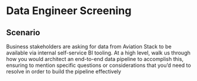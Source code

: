 # Data Engineer Screening

## Scenario

Business stakeholders are asking for data from Aviation Stack to be available via internal self-service BI tooling. At a high level, walk us through how you would architect an end-to-end data pipeline to accomplish this, ensuring to mention specific questions or considerations that you’d need to resolve in order to build the pipeline effectively
